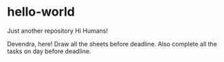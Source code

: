 # hello-world
Just another repository
Hi Humans!

Devendra, here! Draw all the sheets before deadline.
Also complete all the tasks on day before deadline.
